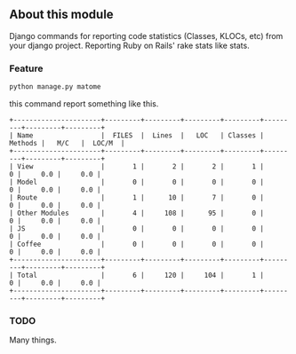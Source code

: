 ## About this module


Django commands for reporting code statistics (Classes, KLOCs, etc) from your django project. 
Reporting Ruby on Rails' rake stats like stats.


### Feature


```bash
python manage.py matome
```

this command report something like this.


```
+----------------------+---------+---------+---------+---------+---------+---------+---------+
| Name                 |  FILES  |  Lines  |   LOC   | Classes | Methods |   M/C   |  LOC/M  |
+----------------------+---------+---------+---------+---------+---------+---------+---------+
| View                 |       1 |       2 |       2 |       1 |       0 |     0.0 |     0.0 |
| Model                |       0 |       0 |       0 |       0 |       0 |     0.0 |     0.0 |
| Route                |       1 |      10 |       7 |       0 |       0 |     0.0 |     0.0 |
| Other Modules        |       4 |     108 |      95 |       0 |       0 |     0.0 |     0.0 |
| JS                   |       0 |       0 |       0 |       0 |       0 |     0.0 |     0.0 |
| Coffee               |       0 |       0 |       0 |       0 |       0 |     0.0 |     0.0 |
+----------------------+---------+---------+---------+---------+---------+---------+---------+
| Total                |       6 |     120 |     104 |       1 |       0 |     0.0 |     0.0 |
+----------------------+---------+---------+---------+---------+---------+---------+---------+
```


### TODO

Many things.
